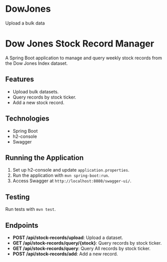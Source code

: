 # DowJones
Upload a bulk data


# Dow Jones Stock Record Manager

A Spring Boot application to manage and query weekly stock records from the Dow Jones Index dataset.

## Features
- Upload bulk datasets.
- Query records by stock ticker.
- Add a new stock record.

## Technologies
- Spring Boot
- h2-console
- Swagger

## Running the Application
1. Set up h2-console and update `application.properties`.
2. Run the application with `mvn spring-boot:run`.
3. Access Swagger at `http://localhost:8080/swagger-ui/`.

## Testing
Run tests with `mvn test`.

## Endpoints
- **POST /api/stock-records/upload**: Upload a dataset.
- **GET /api/stock-records/query/{stock}**: Query records by stock ticker.
- **GET /api/stock-records/query**: Query All records by stock ticker.
- **POST /api/stock-records/add**: Add a new record.